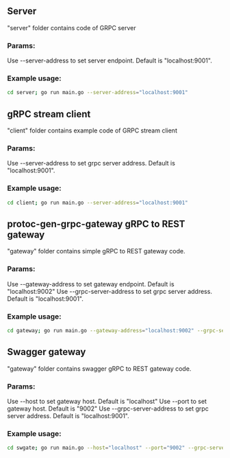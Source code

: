## Server
"server" folder contains code of GRPC server 

### Params:
Use --server-address to set server endpoint. Default is "localhost:9001".

### Example usage:
```bash
cd server; go run main.go --server-address="localhost:9001"
```

## gRPC stream client
"client" folder contains example code of GRPC stream client

### Params:
Use --server-address to set grpc server address. Default is "localhost:9001".

### Example usage:
```bash
cd client; go run main.go --server-address="localhost:9001"
```

## protoc-gen-grpc-gateway gRPC to REST gateway
"gateway" folder contains simple gRPC to REST gateway code.

### Params:
Use --gateway-address to set gateway endpoint. Default is "localhost:9002"
Use --grpc-server-address to set grpc server address. Default is "localhost:9001".

### Example usage:
```bash
cd gateway; go run main.go --gateway-address="localhost:9002" --grpc-server-address="localhost:9001"
```

## Swagger gateway
"gateway" folder contains swagger gRPC to REST gateway code.

### Params:
Use --host to set gateway host. Default is "localhost"
Use --port to set gateway host. Default is "9002"
Use --grpc-server-address to set grpc server address. Default is "localhost:9001".

### Example usage:
```bash
cd swgate; go run main.go --host="localhost" --port="9002" --grpc-server-address="localhost:9001"
```
